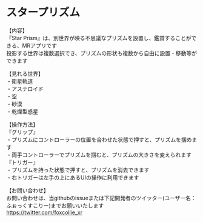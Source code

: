 # スタープリズム<br>
【内容】<br>
『Star Prism』は、別世界が映る不思議なプリズムを設置し、鑑賞することができる、MRアプリです<br>
投影する世界は複数選択でき、プリズムの形状も複数から自由に設置・移動等ができます<br>

【見れる世界】<br>
・衛星軌道<br>
・アステロイド<br>
・空<br>
・砂漠<br>
・乾燥型惑星<br>

【操作方法】<br>
『グリップ』<br>
・プリズムにコントローラーの位置を合わせた状態で押すと、プリズムを掴めます<br>
・両手コントローラーでプリズムを掴むと、プリズムの大きさを変えられます<br>
『トリガー』<br>
・プリズムを持った状態で押すと、プリズムを消去できます<br>
・右トリガーは左手の上にあるUIの操作に利用できます<br>

【お問い合わせ】<br>
お問い合わせは、当githubのissueまたは下記開発者のツイッター(ユーザー名：ふぉっくすこりー)までお願いいたします<br>
https://twitter.com/foxcollie_xr<br>
